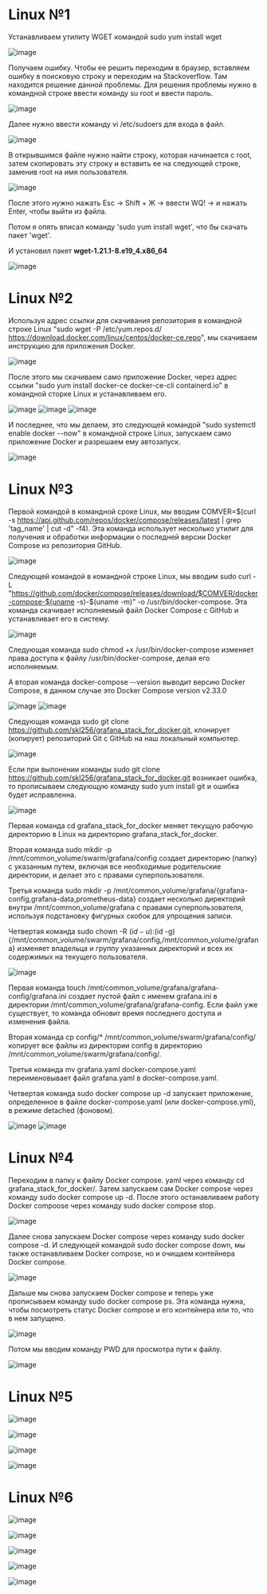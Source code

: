 # Linux №1
Устанавливаем утилиту WGET командой sudo yum install wget


![image](https://github.com/user-attachments/assets/213a4988-d576-4b6c-b318-f949533ad799)


Получаем ошибку. Чтобы ее решить переходим в браузер, вставляем ошибку в поисковую строку и переходим на Stackoverflow. Там находится решение данной проблемы.
Для решения проблемы нужно в командной строке ввести команду su root и ввести пароль.


![image](https://github.com/user-attachments/assets/3e4cae80-9e34-4616-9f79-96f14c6f497e)


Далее нужно ввести команду vi /etc/sudoers для входа в файл. 


![image](https://github.com/user-attachments/assets/5b9fb740-7fb1-4696-8794-64dc37e951a5)


В открывшимся файле нужно найти строку, которая начинается с root, затем скопировать эту строку и вставить ее на следующей строке, заменив root на имя пользователя.


![image](https://github.com/user-attachments/assets/2400b681-513a-4616-8e31-aa922673ed12)


После этого нужно нажать Esc -> Shift + Ж -> ввести WQ! -> и нажать Enter, чтобы выйти из файла.


Потом я опять вписал команду 'sudo yum install wget', что бы скачать пакет 'wget'.


И установил пакет **wget-1.21.1-8.e19_4.x86_64**

![image](https://github.com/user-attachments/assets/ceb392cc-3441-4bba-86e9-567cb41945fb)

# Linux №2
Используя адрес ссылки для скачивания репозитория в командной строке Linux "sudo wget -P /etc/yum.repos.d/ https://download.docker.com/linux/centos/docker-ce.repo",
мы cкачиваем инструкцию для приложения Docker.

![image](https://github.com/user-attachments/assets/70566af6-faf2-42c2-9aa2-939068a4e1a0)


После этого мы скачиваем само приложение Docker, через адрес ссылки "sudo yum install docker-ce docker-ce-cli containerd.io" в командной сторке Linux и устанавливаем его.


![image](https://github.com/user-attachments/assets/431fef79-2767-4118-912b-00960dedaa77)
![image](https://github.com/user-attachments/assets/abaa56d1-c9ce-48d5-8dd8-f93bf85fedcf)
![image](https://github.com/user-attachments/assets/e71f7109-678c-4ef8-b03a-fe1208598be2)


И последнее, что мы делаем, это следующей командой "sudo systemctl enable docker --now" в командной строке Linux, запускаем само приложение Docker и разрешаем ему автозапуск.


![image](https://github.com/user-attachments/assets/8c72b6f5-e971-412a-9ca7-947f3759c046)


# Linux №3
Первой командой в командной сроке Linux, мы вводим COMVER=$(curl -s https://api.github.com/repos/docker/compose/releases/latest | grep 'tag_name' | cut -d\" -f4).
Эта команда использует несколько утилит для получения и обработки информации о последней версии Docker Compose из репозитория GitHub.


![image](https://github.com/user-attachments/assets/ee3fe215-3f2b-4f44-9002-a6aa6e1fc597)


Следующей командой в командной строке Linux, мы вводим sudo curl -L "https://github.com/docker/compose/releases/download/$COMVER/docker-compose-$(uname -s)-$(uname -m)" -o /usr/bin/docker-compose. 
Эта команда скачивает исполняемый файл Docker Compose с GitHub и устанавливает его в систему.


![image](https://github.com/user-attachments/assets/2a05241d-7b4a-4368-89b1-0c1a3f0aae14)


Следующая команда sudo chmod +x /usr/bin/docker-compose изменяет права доступа к файлу /usr/bin/docker-compose, делая его исполняемым.

А вторая команда docker-compose --version выводит версию Docker Compose, в данном случае это Docker Compose version v2.33.0


![image](https://github.com/user-attachments/assets/b259a570-d349-4362-903a-88d896c9bd47)
![image](https://github.com/user-attachments/assets/f1873602-a3ce-468a-945d-aea608ffa3bd)


Следующая команда sudo git clone https://github.com/skl256/grafana_stack_for_docker.git, клонирует (копирует) репозиторий Git с GitHub на наш локальный компьютер.


![image](https://github.com/user-attachments/assets/ee1b4220-c3d5-4657-a1c4-610ed9ec38b0)


Если при выпонении команды  sudo git clone https://github.com/skl256/grafana_stack_for_docker.git возникает ошибка, то прописываем следующую команду sudo yum install git и ошибка будет исправленна.


![image](https://github.com/user-attachments/assets/1204da3f-ba4b-4548-993c-96e7c991bf44)


Первая команда cd grafana_stack_for_docker меняет текущую рабочую директорию в Linux на директорию grafana_stack_for_docker.

Вторая команда sudo mkdir -p /mnt/common_volume/swarm/grafana/config создает директорию (папку) с указанным путем, включая все необходимые родительские директории, и делает это с правами суперпользователя.

Третья команда sudo mkdir -p /mnt/common_volume/grafana/{grafana-config,grafana-data,prometheus-data} создает несколько директорий внутри /mnt/common_volume/grafana с правами суперпользователя, используя подстановку фигурных скобок для упрощения записи.

Четвертая команда sudo chown -R $(id -u):$(id -g) {/mnt/common_volume/swarm/grafana/config,/mnt/common_volume/grafana} изменяет владельца и группу указанных директорий и всех их содержимых на текущего пользователя. 


![image](https://github.com/user-attachments/assets/c5c2bfb4-2fa4-41b5-995c-48b4c4ef43e5)


Первая команда touch /mnt/common_volume/grafana/grafana-config/grafana.ini создает пустой файл с именем grafana.ini в директории /mnt/common_volume/grafana/grafana-config. Если файл уже существует, то команда обновит время последнего доступа и изменения файла.

Вторая команда  cp config/* /mnt/common_volume/swarm/grafana/config/ копирует все файлы из директории config в директорию /mnt/common_volume/swarm/grafana/config/.

Третья команда mv grafana.yaml docker-compose.yaml переименовывает файл grafana.yaml в docker-compose.yaml.

Четвертая команда sudo docker compose up -d запускает приложение, определенное в файле docker-compose.yaml (или docker-compose.yml), в режиме detached (фоновом).


![image](https://github.com/user-attachments/assets/761e0074-a089-4709-8335-f8c231b61a2c)
![image](https://github.com/user-attachments/assets/668d8be1-3cb8-491f-9716-e02032c0c8fc)


# Linux №4
Переходим в папку к файлу Docker compose. yaml через команду cd grafana_stack_for_docker/.
Затем запускаем сам Docker compose через команду sudo docker compose up -d.
После этого останавливаем работу Docker compoose через команду sudo docker compose stop.


![image](https://github.com/user-attachments/assets/a30b1d8f-97af-458f-830f-994c43d100c8)

Далее снова запускаем Docker compose через команду sudo docker compose -d.
И следующей командой sudo docker compose down, мы также останавливаем Docker compose, но и очищаем контейнера Docker compose.


![image](https://github.com/user-attachments/assets/8efa4ee9-d098-4646-870c-09d4b3f19b11)

Дальше мы снова запускаем Docker compose и теперь уже прописываем команду sudo docker compose ps.
Эта команда нужна, чтобы посмотреть статус Docker compose и его контейнера или то, что в нем запущено.


![image](https://github.com/user-attachments/assets/b727f9b3-0254-44b1-92e6-22419b20bac1)

Потом мы вводим команду PWD для просмотра пути к файлу.


![image](https://github.com/user-attachments/assets/38d5555e-4d77-4104-b14c-955d7a7959f4)

# Linux №5
![image](https://github.com/user-attachments/assets/d503c324-d37b-471f-9680-85aae58c5c47)

![image](https://github.com/user-attachments/assets/e1bab787-4d6b-4584-aaf4-3e6eec257404)

![image](https://github.com/user-attachments/assets/3c16e9c8-498b-472a-9f05-3ea213625c30)

![image](https://github.com/user-attachments/assets/1351784f-46bb-4aa6-8c6b-bf3417a6f274)

# Linux №6
![image](https://github.com/user-attachments/assets/e5bdda06-b0b8-4003-9498-919b6523dcb3)

![image](https://github.com/user-attachments/assets/e068af2c-7003-47eb-b794-92b50e7f4c0e)

![image](https://github.com/user-attachments/assets/ec4d11ef-bdfb-42d4-85c6-1a4b89e8f350)

![image](https://github.com/user-attachments/assets/33facce2-0d65-4d08-a0a2-033652b1996a)

![image](https://github.com/user-attachments/assets/3d4dc321-abbe-4e75-88c1-d32c76b83b24)
